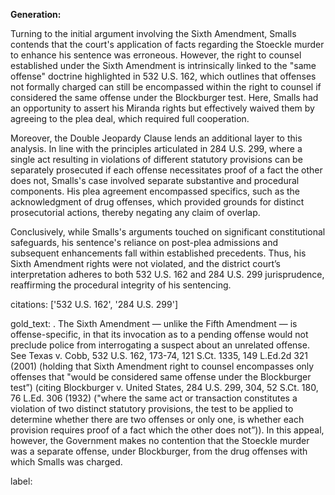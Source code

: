 **Generation:**

Turning to the initial argument involving the Sixth Amendment, Smalls contends that the court's application of facts regarding the Stoeckle murder to enhance his sentence was erroneous. However, the right to counsel established under the Sixth Amendment is intrinsically linked to the "same offense" doctrine highlighted in 532 U.S. 162, which outlines that offenses not formally charged can still be encompassed within the right to counsel if considered the same offense under the Blockburger test. Here, Smalls had an opportunity to assert his Miranda rights but effectively waived them by agreeing to the plea deal, which required full cooperation.

Moreover, the Double Jeopardy Clause lends an additional layer to this analysis. In line with the principles articulated in 284 U.S. 299, where a single act resulting in violations of different statutory provisions can be separately prosecuted if each offense necessitates proof of a fact the other does not, Smalls's case involved separate substantive and procedural components. His plea agreement encompassed specifics, such as the acknowledgment of drug offenses, which provided grounds for distinct prosecutorial actions, thereby negating any claim of overlap.

Conclusively, while Smalls's arguments touched on significant constitutional safeguards, his sentence's reliance on post-plea admissions and subsequent enhancements fall within established precedents. Thus, his Sixth Amendment rights were not violated, and the district court’s interpretation adheres to both 532 U.S. 162 and 284 U.S. 299 jurisprudence, reaffirming the procedural integrity of his sentencing.

citations: ['532 U.S. 162', '284 U.S. 299']

gold_text: . The Sixth Amendment — unlike the Fifth Amendment — is offense-specific, in that its invocation as to a pending offense would not preclude police from interrogating a suspect about an unrelated offense. See Texas v. Cobb, 532 U.S. 162, 173-74, 121 S.Ct. 1335, 149 L.Ed.2d 321 (2001) (holding that Sixth Amendment right to counsel encompasses only offenses that "would be considered same offense under the Blockburger test”) (citing Blockburger v. United States, 284 U.S. 299, 304, 52 S.Ct. 180, 76 L.Ed. 306 (1932) ("where the same act or transaction constitutes a violation of two distinct statutory provisions, the test to be applied to determine whether there are two offenses or only one, is whether each provision requires proof of a fact which the other does not”)). In this appeal, however, the Government makes no contention that the Stoeckle murder was a separate offense, under Blockburger, from the drug offenses with which Smalls was charged.

label: 